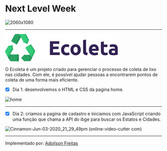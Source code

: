 # Next Level Week
![2060x1080](https://user-images.githubusercontent.com/56658900/83546444-0eb6b400-a4d7-11ea-83cf-401466eb2e49.jpg)

______________________________________________________________________________________________________________________________________________________

![182x44](https://raw.githubusercontent.com/leonardo-oc/Next-Level-Week-1.0/6bd942eb7867fb48bd85e437f310167efeb2e128/img/logo.svg)

O Ecoleta é um projeto criado para gerenciar o processo de coleta de lixo nas cidades. Com ele, é possível ajudar pessoas a encontrarem pontos de coleta de uma forma mais eficiente.

- [x] Dia 1: desenvolvemos o  HTML e CSS da pagina home.

![home](https://user-images.githubusercontent.com/56658900/83548461-2cd1e380-a4da-11ea-8981-813d7c0acabc.png)
____________________________________________________________________________________________________________________________
- [x] Dia 2: criamos a pagina de cadastro e iniciamos com JavaScript criando uma função que chama a API do ibge para buscar os Estatos e Cidades.

![Cinnamon-Jun-03-2020_21_29_49pm (online-video-cutter com)](https://user-images.githubusercontent.com/56658900/83702226-6ee64c80-a5e2-11ea-8408-1bc6b53c3c95.gif)



______________________________________________________________________________________________________________________________________________________

Implementado por: [Adoilson Freitas](https://www.linkedin.com/in/adoilson-freitas-98b154172/)
